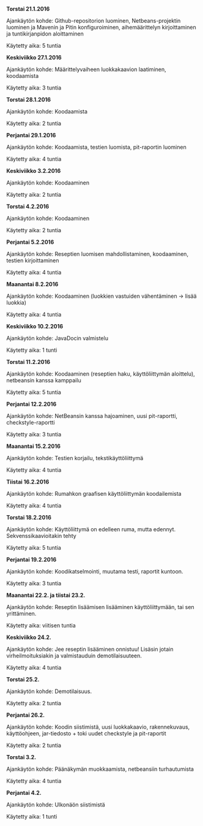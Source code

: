 **Torstai 21.1.2016**

Ajankäytön kohde: Github-repositorion luominen, Netbeans-projektin luominen ja Mavenin ja Pitin konfiguroiminen, aihemäärittelyn kirjoittaminen ja tuntikirjanpidon aloittaminen

Käytetty aika: 5 tuntia

**Keskiviikko 27.1.2016**

Ajankäytön kohde: Määrittelyvaiheen luokkakaavion laatiminen, koodaamista

Käytetty aika: 3 tuntia

**Torstai 28.1.2016**

Ajankäytön kohde: Koodaamista

Käytetty aika: 2 tuntia

**Perjantai 29.1.2016**

Ajankäytön kohde: Koodaamista, testien luomista, pit-raportin luominen

Käytetty aika: 4 tuntia

**Keskiviikko 3.2.2016**

Ajankäytön kohde: Koodaaminen

Käytetty aika: 2 tuntia

**Torstai 4.2.2016**

Ajankäytön kohde: Koodaaminen

Käytetty aika: 2 tuntia

**Perjantai 5.2.2016**

Ajankäytön kohde: Reseptien luomisen mahdollistaminen, koodaaminen, testien kirjoittaminen

Käytetty aika: 4 tuntia

**Maanantai 8.2.2016**

Ajankäytön kohde: Koodaaminen (luokkien vastuiden vähentäminen -> lisää luokkia)

Käytetty aika: 4 tuntia

**Keskiviikko 10.2.2016**

Ajankäytön kohde: JavaDocin valmistelu

Käytetty aika: 1 tunti

**Torstai 11.2.2016**

Ajankäytön kohde: Koodaaminen (reseptien haku, käyttöliittymän aloittelu), netbeansin kanssa kamppailu

Käytetty aika: 5 tuntia

**Perjantai 12.2.2016**

Ajankäytön kohde: NetBeansin kanssa hajoaminen, uusi pit-raportti, checkstyle-raportti

Käytetty aika: 3 tuntia

**Maanantai 15.2.2016**

Ajankäytön kohde: Testien korjailu, tekstikäyttöliittymä

Käytetty aika: 4 tuntia

**Tiistai 16.2.2016**

Ajankäytön kohde: Rumahkon graafisen käyttöliittymän koodailemista

Käytetty aika: 4 tuntia

**Torstai 18.2.2016**

Ajankäytön kohde: Käyttöliittymä on edelleen ruma, mutta edennyt. Sekvenssikaavioitakin tehty

Käytetty aika: 5 tuntia

**Perjantai 19.2.2016**

Ajankäytön kohde: Koodikatselmointi, muutama testi, raportit kuntoon.

Käytetty aika: 3 tuntia

**Maanantai 22.2. ja tiistai 23.2.**

Ajankäytön kohde: Reseptin lisäämisen lisääminen käyttöliittymään, tai sen yrittäminen.

Käytetty aika: viitisen tuntia

**Keskiviikko 24.2.**

Ajankäytön kohde: Jee reseptin lisääminen onnistuu! Lisäsin jotain virheilmoituksiakin ja valmistauduin demotilaisuuteen.

Käytetty aika: 4 tuntia

**Torstai 25.2.**

Ajankäytön kohde: Demotilaisuus.

Käytetty aika: 2 tuntia

**Perjantai 26.2.**

Ajankäytön kohde: Koodin siistimistä, uusi luokkakaavio, rakennekuvaus, käyttöohjeen, jar-tiedosto + toki uudet checkstyle ja pit-raportit

Käytetty aika: 2 tuntia

**Torstai 3.2.**

Ajankäytön kohde: Päänäkymän muokkaamista, netbeansiin turhautumista

Käytetty aika: 4 tuntia

**Perjantai 4.2.**

Ajankäytön kohde: Ulkonäön siistimistä

Käytetty aika: 1 tunti

